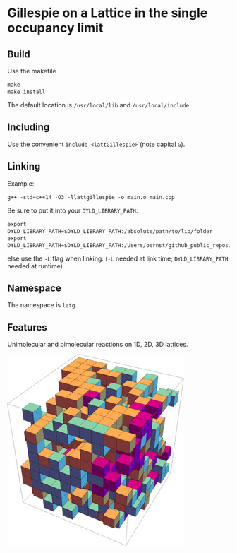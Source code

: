 # Gillespie on a Lattice in the single occupancy limit

## Build

Use the makefile
```
make
make install
```
The default location is `/usr/local/lib` and `/usr/local/include`.

## Including

Use the convenient `include <lattGillespie>` (note capital `G`).

## Linking

Example:
```
g++ -std=c++14 -O3 -llattgillespie -o main.o main.cpp
```
Be sure to put it into your `DYLD_LIBRARY_PATH`:
```
export DYLD_LIBRARY_PATH=$DYLD_LIBRARY_PATH:/absolute/path/to/lib/folder
export DYLD_LIBRARY_PATH=$DYLD_LIBRARY_PATH:/Users/oernst/github_public_repos/LatticeGillespieCpp/lib
```
else use the `-L` flag when linking. (`-L` needed at link time; `DYLD_LIBRARY_PATH` needed at runtime).

## Namespace

The namespace is `latg`.

## Features

Unimolecular and bimolecular reactions on 1D, 2D, 3D lattices.

![example](/figures/example.png)